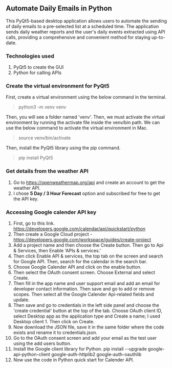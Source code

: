 ## Automate Daily Emails in Python

This PyQt5-based desktop application allows users to automate the sending of daily emails to a pre-selected list at a scheduled time. The application sends daily weather reports and the user's daily events extracted using API calls, providing a comprehensive and convenient method for staying up-to-date.

### Technologies used
1. PyQt5 to create the GUI
2. Python for calling APIs


### Create the virtual environment for PyQt5

First, create a virtual environment using the below command in the terminal.

>python3 -m venv venv

Then, you will see a folder named 'venv'. Then, we must activate the virtual environment by running the activate file inside the venv/bin path. We can use the below command to activate the virtual environment in Mac.

> source venv/bin/activate

Then, install the PyQt5 library using the pip command.

>pip install PyQt5


### Get details from the weather API

1. Go to https://openweathermap.org/api and create an account to get the weather API. 
2. I chose **5 Day / 3 Hour Forecast** option and subscribed for free to get the API key.  


### Accessing Google calender API key

1. First, go to this link. https://developers.google.com/calendar/api/quickstart/python
2. Then create a Google Cloud project - https://developers.google.com/workspace/guides/create-project
3. Add a project name and then choose the Create button. Then go to Api & Services, then Enable 'APIs & services.'
4. Then click Enable API & services, the top tab on the screen and search for Google API. Then, search for the calendar in the search bar.
5. Choose Google Calender API and click on the enable button.
6. Then select the OAuth consent screen. Choose External and select Create.
7. Then fill in the app name and user support email and add an email for developer contact information. Then save and go to add or remove scopes. Then select all the Google Calender Api-related fields and update.
8. Then save and go to credentials in the left side panel and choose the 'create credential' button at the top of the tab. Choose OAuth client ID, select Desktop app as the application type and Create a name; I used Desktop client 1. Then click on Create.
9. Now download the JSON file, save it in the same folder where the code exists and rename it to credentials.json.
10. Go to the OAuth consent screen and add your email as the test user using the add users button.
11. Install the Google client library for Python. pip install --upgrade google-api-python-client google-auth-httplib2 google-auth-oauthlib
12. Now use the code in Python quick start for Calender API.
